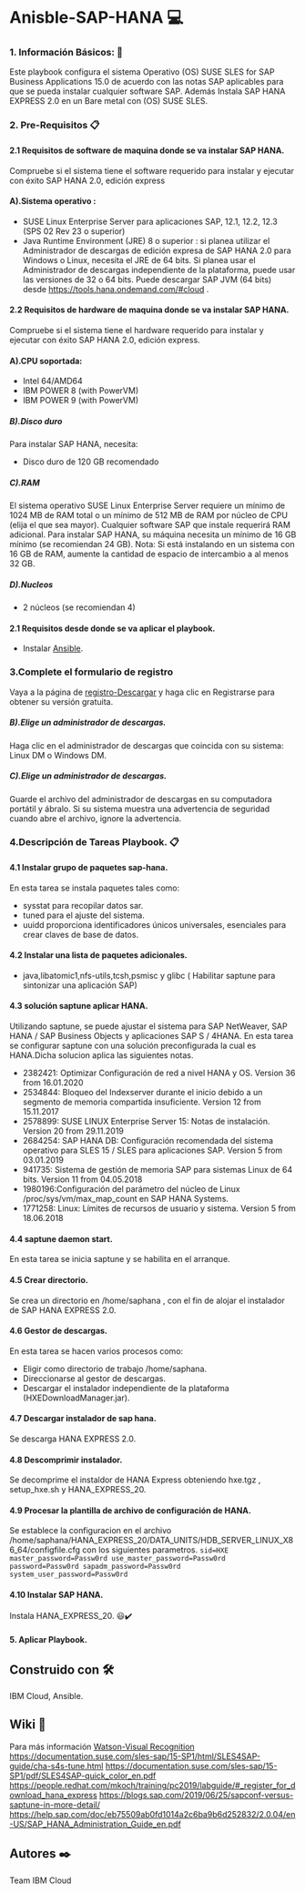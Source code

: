 # Anisble-SAP-HANA 💻

### 1. Información Básicos: 📌
Este playbook configura el sistema Operativo (OS) SUSE SLES for SAP Business Applications 15.0 de acuerdo con las notas SAP aplicables para que se pueda instalar cualquier software SAP. Además Instala SAP HANA EXPRESS 2.0 en un Bare metal con (OS) SUSE SLES.
### 2. Pre-Requisitos 📋

#### 2.1 Requisitos de software de maquina donde se va instalar SAP HANA.
Compruebe si el sistema tiene el software requerido para instalar y ejecutar con éxito SAP HANA 2.0, edición express
#### A).Sistema operativo :
* SUSE Linux Enterprise Server para aplicaciones SAP, 12.1, 12.2, 12.3 (SPS 02 Rev 23 o superior)
* Java Runtime Environment (JRE) 8 o superior : si planea utilizar el Administrador de descargas de edición expresa de SAP HANA 2.0 para Windows o Linux, necesita el JRE de 64 bits. Si planea usar el Administrador de descargas independiente de la plataforma, puede usar las versiones de 32 o 64 bits. Puede descargar SAP JVM (64 bits) desde https://tools.hana.ondemand.com/#cloud .
#### 2.2 Requisitos de hardware de maquina donde se va instalar SAP HANA.
Compruebe si el sistema tiene el hardware requerido para instalar y ejecutar con éxito SAP HANA 2.0, edición express.
#### A).CPU soportada:
* Intel 64/AMD64
* IBM POWER 8 (with PowerVM)
* IBM POWER 9 (with PowerVM)

##### B).Disco duro
Para instalar SAP HANA, necesita:
* Disco duro de 120 GB recomendado
##### C).RAM 
El sistema operativo SUSE Linux Enterprise Server requiere un mínimo de 1024 MB de RAM total o un mínimo de 512 MB de RAM por núcleo de CPU (elija el que sea mayor). Cualquier software SAP que instale requerirá RAM adicional. Para instalar SAP HANA, su máquina necesita un mínimo de 16 GB mínimo (se recomiendan 24 GB).
Nota: Si está instalando en un sistema con 16 GB de RAM, aumente la cantidad de espacio de intercambio a al menos 32 GB.
##### D).Nucleos
* 2 núcleos (se recomiendan 4)
#### 2.1 Requisitos desde donde se va aplicar el playbook.
* Instalar [Ansible](https://docs.ansible.com/ansible/latest/installation_guide/intro_installation.html).
### 3.Complete el formulario de registro
Vaya a la página de [registro-Descargar](https://www.sap.com/cmp/td/sap-hana-express-edition.html) y haga clic en Registrarse para obtener su versión gratuita.
##### B).Elige un administrador de descargas.
Haga clic en el administrador de descargas que coincida con su sistema: Linux DM o Windows DM.
##### C).Elige un administrador de descargas.
Guarde el archivo del administrador de descargas en su computadora portátil y ábralo. Si su sistema muestra una advertencia de seguridad cuando abre el archivo, ignore la advertencia.
### 4.Descripción de Tareas Playbook. 📋

#### 4.1 Instalar grupo de paquetes sap-hana.
En esta tarea se instala paquetes tales como: 
* sysstat para recopilar datos sar.
* tuned para el ajuste del sistema.
* uuidd proporciona identificadores únicos universales, esenciales para crear claves de base de datos.
#### 4.2 Instalar una lista de paquetes adicionales.
* java,libatomic1,nfs-utils,tcsh,psmisc y glibc
( Habilitar saptune para sintonizar una aplicación SAP)
#### 4.3 solución saptune aplicar HANA.
Utilizando saptune, se puede ajustar el sistema para SAP NetWeaver, SAP HANA / SAP Business Objects y aplicaciones SAP S / 4HANA.
En esta tarea se configurar saptune con una solución preconfigurada la cual es HANA.Dicha solucion aplica las siguientes notas. 

 * 2382421: Optimizar Configuración de red a nivel HANA y OS.
            Version 36 from 16.01.2020
 * 2534844: Bloqueo del Indexserver durante el inicio debido a un segmento de memoria compartida insuficiente.
            Version 12 from 15.11.2017
 * 2578899: SUSE LINUX Enterprise Server 15: Notas de instalación.
            Version 20 from 29.11.2019
 * 2684254: SAP HANA DB: Configuración recomendada del sistema operativo para SLES 15 / SLES para aplicaciones SAP.
            Version 5 from 03.01.2019
 * 941735: Sistema de gestión de memoria SAP para sistemas Linux de 64 bits.
           Version 11 from 04.05.2018
 * 1980196:Configuración del parámetro del núcleo de Linux /proc/sys/vm/max_map_count en SAP HANA Systems.
 * 1771258: Linux: Límites de recursos de usuario y sistema.
            Version 5 from 18.06.2018
  

#### 4.4 saptune daemon start.
En esta tarea se inicia saptune y se habilita en el arranque.
#### 4.5 Crear directorio.
Se crea un directorio en /home/saphana , con el fin de alojar el instalador de SAP HANA EXPRESS 2.0.
#### 4.6 Gestor de descargas.
En esta tarea se hacen varios procesos como:
* Eligir como directorio de trabajo /home/saphana.
* Direccionarse al gestor de descargas.
* Descargar el instalador independiente de la plataforma (HXEDownloadManager.jar).

#### 4.7 Descargar instalador de sap hana.
Se descarga HANA EXPRESS 2.0.
#### 4.8 Descomprimir instalador.
Se decomprime el instaldor de HANA Express obteniendo hxe.tgz , setup_hxe.sh y HANA_EXPRESS_20.
#### 4.9 Procesar la plantilla de archivo de configuración de HANA.
Se establece la configuracion en el archivo  /home/saphana/HANA_EXPRESS_20/DATA_UNITS/HDB_SERVER_LINUX_X86_64/configfile.cfg con los siguientes parametros.
`sid=HXE
master_password=Passw0rd
use_master_password=Passw0rd
password=Passw0rd
sapadm_password=Passw0rd
system_user_password=Passw0rd`
#### 4.10 Instalar SAP HANA.
Instala HANA_EXPRESS_20. 😃✔️

#### 5. Aplicar Playbook.


##  Construido con 🛠️
IBM Cloud, Ansible.

## Wiki 📖
Para más información [Watson-Visual Recognition](https://www.ibm.com/co-es/cloud/watson-visual-recognition)
https://documentation.suse.com/sles-sap/15-SP1/html/SLES4SAP-guide/cha-s4s-tune.html
https://documentation.suse.com/sles-sap/15-SP1/pdf/SLES4SAP-quick_color_en.pdf
https://people.redhat.com/mkoch/training/pc2019/labguide/#_register_for_download_hana_express
https://blogs.sap.com/2019/06/25/sapconf-versus-saptune-in-more-detail/
https://help.sap.com/doc/eb75509ab0fd1014a2c6ba9b6d252832/2.0.04/en-US/SAP_HANA_Administration_Guide_en.pdf

## Autores ✒️
Team IBM Cloud


